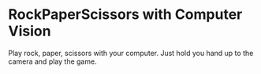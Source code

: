 # RockPaperScissors with Computer Vision
Play rock, paper, scissors with your computer. Just hold you hand up to the camera and play the game.
